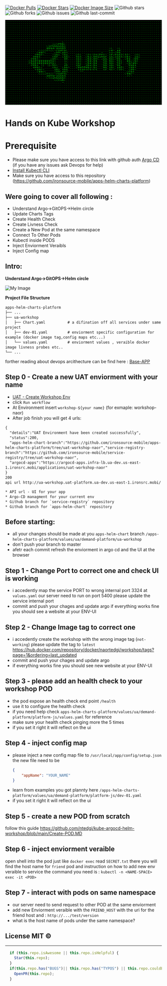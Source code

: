 

[![Docker Pulls](https://badgen.net/docker/pulls/naortedgi/workshop?icon=docker&label=pulls)](https://hub.docker.com/r/naortedgi/workshop/) 
[![Docker Stars](https://badgen.net/docker/stars/naortedgi/workshop?icon=docker&label=stars)](https://hub.docker.com/r/naortedgi/workshop/) 
[![Docker Image Size](https://badgen.net/docker/size/naortedgi/workshop?icon=docker&label=image%20size)](https://hub.docker.com/r/naortedgi/workshop/) 
![Github stars](https://badgen.net/github/stars/ntedgi/kube-argocd-helm-workshop?icon=github&label=stars) 
![Github forks](https://badgen.net/github/forks/ntedgi/kube-argocd-helm-workshop?icon=github&label=forks) 
![Github issues](https://img.shields.io/github/issues/ntedgi/kube-argocd-helm-workshop)
![Github last-commit](https://img.shields.io/github/last-commit/ntedgi/kube-argocd-helm-workshop)


![My Image](./images/1680500943-185.220.207.86.png)


# Hands on Kube Workshop


# Prerequisite

* Please make sure you have access to this link with github auth [Argo CD](https://argocd-apps.infra-lb.ua-dev.us-east-1.ironsrc.mobi/applications?proj=&sync=&health=&namespace=&cluster=&labels=) (if you have any issues ask Devops for help)
* [Install Kubectl CLI](https://kubernetes.io/docs/tasks/tools/install-kubectl-macos/#install-kubectl-binary-with-curl-on-macos)
* Make sure you have access to this repository (https://github.com/ironsource-mobile/apps-helm-charts-platform)



## Were going to cover all following :

* Understand Argo->GitOPS->Helm circle
* Update Charts Tags
* Create Health Check 
* Create Livness Check
* Create a New Pod at the same namespace
* Connect To Other Pods 
* Kubectl inside PODS
* Inject Enviorment Veraibls
* Inject Config map


## Intro:
**Understand Argo->GitOPS->Helm circle** 

![My Image](https://www.cncf.io/wp-content/uploads/2022/08/image1-31.png)

**Project File Structure** 

    apps-helm-charts-platform
    ├── ...
    ├── ua-workshop       
    │   ├── Chart.yaml          # a difination off all services under same project 
    │   ├── dev-01.yaml         # enviorment specific configuration for example (docker image tag,config maps etc...)
    │   └── values.yaml         # enviorment values , veraible docker image livness probes etc..
    └── ...   
forther reading about devops arcithecture can be find here : [Base-APP](https://github.com/ironsource-mobile/kube-docs/tree/master/guides/base-app)


## Step 0 - Create a new UAT enviorment with your name 
*  [UAT - Create Workshop Env](https://github.com/ironsource-mobile/platform-js/actions/workflows/create-uat-workshop.yml)
* click `Run workflow`
* At Environment insert `workshop-${your name}` (for exmaple: workshop-naor)
* After job finish you will get 4 urls:
```
{
  "details":"UAT Environment have been created successfully",
  "status":200,
  "apps-helm-chart-branch":"https://github.com/ironsource-mobile/apps-helm-charts-platform/tree/uat-workshop-naor","service-registry-branch":"https://github.com/ironsource-mobile/service-registry/tree/uat-workshop-naor",
  "argocd-apps":"https://argocd-apps.infra-lb.ua-dev.us-east-1.ironsrc.mobi/applications/uat-workshop-naor"
}
200
api url http://ua-workshop.uat-platform.ua-dev.us-east-1.ironsrc.mobi/
```
    * API url - UI for your app  
    * Argo-CD managment for your current env
    * Github branch for `service-registry` repository
    * Github branch for `apps-helm-chart` repository

## Before starting:
* all your changes should be made at you `apps-helm-chart`  branch
`/apps-helm-charts-platform/values/ua/demand-platform/ua-workshop`
* don't push your branch to master 
* afetr each commit refresh the enviorment in argo cd and the UI at the browser

## Step 1 - Change Port to correct one and check UI is working 
 * i accedently map the service PORT to wrong internal port 3324 at `values.yaml`
  our server need to run on port 5400 please update the service internal port 
 * commit and push your chages and update argo 
  if everything works fine you should see a website at your ENV-UI

## Step 2 - Change Image tag to correct one 
 * i accedently create the workshop with the wrong image tag (`not-working`) 
 please update the tag to `latest`
 https://hub.docker.com/repository/docker/naortedgi/workshop/tags?page=1&ordering=last_updated
 * commit and push your chages and update argo 
 * if everything works fine you should see new  website at your ENV-UI

## Step 3 - please add an health check to your workshop POD 
* the pod expose an health check end point `/health`
* use it to configure the health check 
* if you need help check `apps-helm-charts-platform/values/ua/demand-platform/platform-js/values.yaml` for reference 
* make sure your health check pinging more the 5 times 
* if you set it right it will reflect on the ui 

## Step 4 - inject config map 
* please inject a new config map file to `/usr/local/app/config/setup.json`
the new file need to be 
    ```json
    {
        "appName": "YOUR_NAME"
    }
    ```
* learn from examples you got plannty here 
`/apps-helm-charts-platform/values/ua/demand-platform/platform-js/dev-01.yaml`
* if you set it right it will reflect on the ui 

## Step 5 - create a new POD from scratch 
follow this guide
https://github.com/ntedgi/kube-argocd-helm-workshop/blob/main/Create-POD.MD 

## Step 6 - inject enviorment veraible 
open shell into the pod just like `docker exec`
read `SECRET.txt` there you will find the host name for `friend` pod
and instruction on how to add new env veraible to service
the command you need is :
`kubectl -n <NAME-SPACE> exec -it <POD>`

## Step 7 - interact with pods on same namespace
* our server need to send request to other POD at the same enviorment 
* add new Enviorment veraible with the `FRIEND_HOST`
with the uri for the friend host and : `http://.../test/version ` 
* what is the host name of pods under the same namespace?

## License MIT © 
---
```ts
  if (this.repo.isAwesome || this.repo.isHelpful) {
    Star(this.repo);
  }
  if(this.repo.has("BUGS")|| this.repo.has("TYPOS") || this.repo.couldBeBetter){
    OpenPR(this.repo);
  }
```
